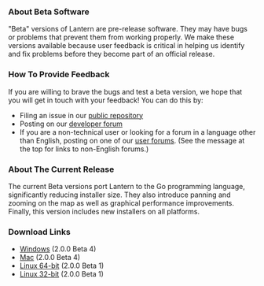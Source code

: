 ### About Beta Software
"Beta" versions of Lantern are pre-release software. They may have bugs or problems that prevent them from working properly. We make these versions available because user feedback is critical in helping us identify and fix problems before they become part of an official release. 

### How To Provide Feedback
If you are willing to brave the bugs and test a beta version, we hope that you will get in touch with your feedback! You can do this by:
* Filing an issue in our [public repository](https://github.com/getlantern/lantern/issues/new)
* Posting on our [developer forum](https://groups.google.com/forum/#!forum/lantern-devel)
* If you are a non-technical user or looking for a forum in a language other than English, posting on one of our [user forums](https://groups.google.com/forum/#!forum/lantern-users-en). (See the message at the top for links to non-English forums.)

### About The Current Release
The current Beta versions port Lantern to the Go programming language, significantly reducing installer size. They also introduce panning and zooming on the map as well as graphical performance improvements. Finally, this version includes new installers on all platforms.

### Download Links
* [Windows](https://s3.amazonaws.com/lantern/lantern-installer-beta.exe) (2.0.0 Beta 4)
* [Mac](https://s3.amazonaws.com/lantern/lantern-installer-beta.dmg) (2.0.0 Beta 4)
* [Linux 64-bit](https://s3.amazonaws.com/lantern/lantern-installer-beta-64.deb) (2.0.0 Beta 1)
* [Linux 32-bit](https://s3.amazonaws.com/lantern/lantern-installer-beta-32.deb) (2.0.0 Beta 1)